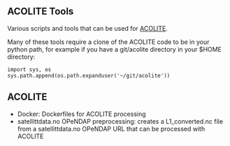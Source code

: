 ## ACOLITE Tools
Various scripts and tools that can be used for [ACOLITE](https://github.com/acolite/acolite).

Many of these tools require a clone of the ACOLITE code to be in your python path, for example if you have a git/acolite directory in your $HOME directory:
```
import sys, os
sys.path.append(os.path.expanduser('~/git/acolite'))
```

## ACOLITE
* Docker: Dockerfiles for ACOLITE processing
* satellittdata.no OPeNDAP preprocessing: creates a L1_converted.nc file from a satellittdata.no OPeNDAP URL that can be processed with ACOLITE
